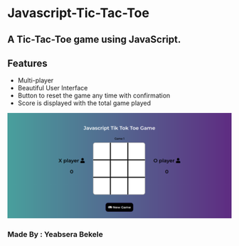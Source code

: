 # Javascript-Tic-Tac-Toe
## A Tic-Tac-Toe  game using JavaScript. 

## Features 
* Multi-player
* Beautiful User Interface
* Button to reset the game any time with confirmation
* Score is displayed with the total game played

<img src="./images/ScreenshotProject.png"/>

### Made By : Yeabsera Bekele 

